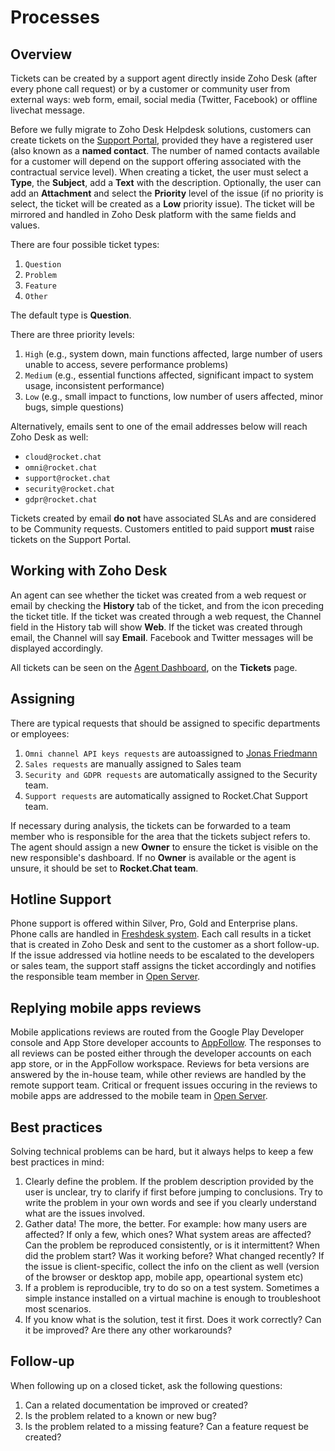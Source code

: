 # Processes

## Overview

Tickets can be created by a support agent directly inside Zoho Desk (after every phone call request) or by a customer or community user from external ways: web form, email, social media (Twitter, Facebook) or offline livechat message.

Before we fully migrate to Zoho Desk Helpdesk solutions, customers can create tickets on the [Support Portal](https://support.rocket.chat), provided they have a registered user (also known as a **named contact**. The number of named contacts available for a customer will depend on the support offering associated with the contractual service level). When creating a ticket, the user must select a **Type**, the **Subject**, add a **Text** with the description. Optionally, the user can add an **Attachment** and select the **Priority** level of the issue (if no priority is select, the ticket will be created as a **Low** priority issue). The ticket will be mirrored and handled in Zoho Desk platform with the same fields and values.

There are four possible ticket types:

1. `Question`
2. `Problem`
3. `Feature`
4. `Other`

The default type is **Question**.

There are three priority levels:

1. `High` (e.g., system down, main functions affected, large number of users unable to access, severe performance problems)
2. `Medium` (e.g., essential functions affected, significant impact to system usage, inconsistent performance)
3. `Low` (e.g., small impact to functions, low number of users affected, minor bugs, simple questions)

Alternatively, emails sent to one of the email addresses below will reach Zoho Desk as well:

- `cloud@rocket.chat`
- `omni@rocket.chat`
- `support@rocket.chat`
- `security@rocket.chat`
- `gdpr@rocket.chat`

Tickets created by email **do not** have associated SLAs and are considered to be Community requests. Customers entitled to paid support **must** raise tickets on the Support Portal.

## Working with Zoho Desk

An agent can see whether the ticket was created from a web request or email by checking the **History** tab of the ticket, and from the icon preceding the ticket title. If the ticket was created through a web request, the Channel field in the History tab will show **Web**. If the ticket was created through email, the Channel will say **Email**. Facebook and Twitter messages will be displayed accordingly.

All tickets can be seen on the [Agent Dashboard](https://desk.rocket.chat/support/rocketchat/ShowHomePage.do#Cases/q/duedate), on the **Tickets** page.

## Assigning

There are typical requests that should be assigned to specific departments or employees:

1. `Omni channel API keys requests` are autoassigned to [Jonas Friedmann](https://open.rocket.chat/direct/frdmn)
2. `Sales requests` are manually assigned to Sales team
3. `Security and GDPR requests` are automatically assigned to the Security team.
4. `Support requests` are automatically assigned to Rocket.Chat Support team.

If necessary during analysis, the tickets can be forwarded to a team member who is responsible for the area that the tickets subject refers to.  The agent should assign a new **Owner** to ensure the ticket is visible on the new responsible's dashboard. If no **Owner** is available or the agent is unsure, it should be set to **Rocket.Chat team**.

## Hotline Support

Phone support is offered within Silver, Pro, Gold and Enterprise plans.
Phone calls are handled in [Freshdesk system](https://wow24-7.freshcaller.com). Each call results in a ticket that is created in Zoho Desk and sent to the customer as a short follow-up. If the issue addressed via hotline needs to be escalated to the developers or sales team, the support staff assigns the ticket accordingly and notifies the responsible team member in [Open Server](https://open.rocket.chat).

## Replying mobile apps reviews

Mobile applications reviews are routed from the Google Play Developer console and App Store developer accounts to [AppFollow](https://watch.appfollow.io/apps/rocket-chat/). The responses to all reviews can be posted either through the developer accounts on each app store, or in the AppFollow workspace. Reviews for beta versions are answered by the in-house team, while other reviews are handled by the remote support team. Critical or frequent issues occuring in the reviews to mobile apps are addressed to the mobile team in [Open Server](https://open.rocket.chat).

## Best practices

Solving technical problems can be hard, but it always helps to keep a few best practices in mind:

1. Clearly define the problem. If the problem description provided by the user is unclear, try to clarify if first before jumping to conclusions. Try to write the problem in your own words and see if you clearly understand what are the issues involved.
2. Gather data! The more, the better. For example: how many users are affected? If only a few, which ones? What system areas are affected? Can the problem be reproduced consistently, or is it intermittent? When did the problem start? Was it working before? What changed recently? If the issue is client-specific, collect the info on the client as well (version of the browser or desktop app, mobile app, opeartional system etc)
3. If a problem is reproducible, try to do so on a test system. Sometimes a simple instance installed on a virtual machine is enough to troubleshoot most scenarios.
4. If you know what is the solution, test it first. Does it work correctly? Can it be improved? Are there any other workarounds?

## Follow-up

When following up on a closed ticket, ask the following questions:

1. Can a related documentation be improved or created?
2. Is the problem related to a known or new bug?
3. Is the problem related to a missing feature? Can a feature request be created?
